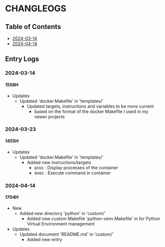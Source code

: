 # CHANGLEOGS

## Table of Contents
+ [2024-03-14](#2024-03-14)
+ [2024-04-14](#2024-04-14)

## Entry Logs
### 2024-03-14
#### 1558H
- Updates
    - Updated 'docker.Makefile' in 'templates/'
        - Updated targets, instructions and variables to be more current 
            + based on the format of the docker Makefile I used in my newer projects

### 2024-03-23
#### 1455H
- Updates
    - Updated 'docker.Makefile' in 'templates/'
        - Added new instructions/targets
            + proc : Display processes of the container
            + exec : Execute command in container

### 2024-04-14
#### 1704H
- New
    - Added new directory 'python' in 'custom/'
        + Added new custom Makefile 'python-venv.Makefile' in for Python Virtual Environment management
- Updates
    - Updated document 'README.md' in 'custom/'
        + Added new entry


